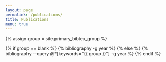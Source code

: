 ```yaml
---
layout: page
permalink: /publications/
title: Publications
menu: true
---
```


{% assign group = site.primary_bibtex_group %}

<div class='publications'>
{% if group == blank %}
    {% bibliography -g year %}
{% else %}
    {% bibliography --query @*[keywords="{{ group }}"] -g year %}
{% endif %}
</div>
